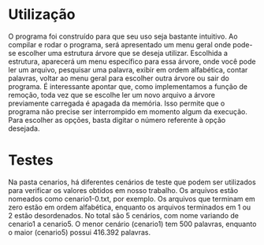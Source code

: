 # Utilização
O programa foi construído para que seu uso seja bastante intuitivo. Ao compilar e rodar o programa, será apresentado um menu geral onde pode-se escolher uma estrutura árvore que se deseja utilizar. Escolhida a estrutura, aparecerá um menu específico para essa árvore, onde você pode ler um arquivo, pesquisar uma palavra, exibir em ordem alfabética, contar palavras, voltar ao menu geral para escolher outra árvore ou sair do programa. É interessante apontar que, como implementamos a função de remoção, toda vez que se escolhe ler um novo arquivo a árvore previamente carregada é apagada da memória. Isso permite que o programa não precise ser interrompido em momento algum da execução. Para escolher as opções, basta digitar o número referente à opção desejada.

# Testes
Na pasta cenarios, há diferentes cenários de teste que podem ser utilizados para verificar os valores obtidos em nosso trabalho. Os arquivos estão nomeados como cenario1-0.txt, por exemplo. Os arquivos que terminam em zero estão em ordem alfabética, enquanto os arquivos terminados em 1 ou 2 estão desordenados. No total são 5 cenários, com nome variando de cenario1 a cenario5. O menor cenário (cenario1) tem 500 palavras, enquanto o maior (cenario5) possui 416.392 palavras.
